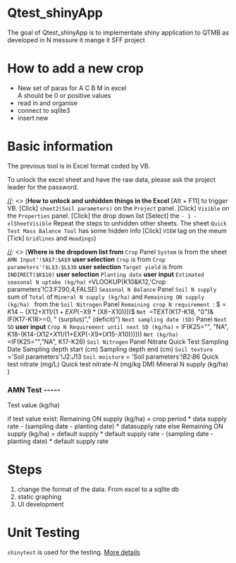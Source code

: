 # Qtest_shinyApp


The goal of Qtest_shinyApp is to implementate shiny application to QTMB as developed in N messure it mange it SFF project


# How to add a new crop 

- New set of paras for A C B M in excel  
  A should be 0 or positive values 
- read in and organise   
- connect to sqlite3  
- insert new 



# Basic information

The previous tool is in Excel format coded by VB. 

To unlock the excel sheet and have the raw data, please ask the project leader for the password. 

[//]: <> (**How to unlock and unhidden things in the Excel**
[Alt + F11] to trigger VB. 
[Click] `sheet2(Soil parameters)` on the `Project` panel. 
[Click] `Visible` on the `Properties` panel.
[Click] the drop down list 
[Select] the `- 1 -xlSheetVisible`
Repeat the steps to unhidden other sheets. 
The sheet `Quick Test Mass Balance Tool` has some hidden info
[Click] `VIEW` tag on the meum
[Tick] `Gridlines` and `Headings`)

[//]: <> (**Where is the dropdown list from** 
`Crop` Panel
`System` is from the sheet `AMN Input'!$A$7:$A$9` **user selection**
`Crop` is from `Crop parameters'!$L$3:$L$30` **user selection**
`Target yield` is from `INDIRECT($K$10)` **user selection**
`Planting date` **user input**
`Estimated seasonal N uptake (kg/ha)` =VLOOKUP(K10&K12,'Crop parameters'!C3:F290,4,FALSE)
`Seasonal N Balance` Panel
`Soil N supply` sum of `Total` of `Mineral N supply (kg/ha)` and `Remaining ON supply (kg/ha) ` from the `Soil Nitrogen` Panel `Remaining crop N requirement `: $$=K14-($X$12+$X$11/(1+EXP(-$X$9*($X$8-$X$10))))$$
`Net `=TEXT(K17-K18, "0")& IF(K17-K18>=0, " (surplus)"," (deficit)")
`Next sampling date (SD)` Panel
`Next SD` **user input**
`Crop N Requirement until next SD (kg/ha)` = IF(K25="", "NA", K18-(K14-($X$12+$X$11/(1+EXP(-$X$9*($X$15-$X$10))))))
`Net (kg/ha)` =IF(K25="","NA", K17-K26)
`Soil Nitrogen` Panel
Nitrate Quick Test
Sampling Date
Sampling depth start (cm)
Sampling depth end (cm)
`Soil texture` ='Soil parameters'!$J$2:$J$13
`Soil moisture` = 'Soil parameters'!$B$2:$B$6
Quick test nitrate (mg/L)
Quick test nitrate-N (mg/kg DM)
Mineral N supply (kg/ha)
)

### AMN Test -----
Test value (kg/ha) 

if test value exist:
Remaining ON supply (kg/ha) = crop period * data supply rate - (sampling date - planting date) * datasupply rate
else
Remaining ON supply (kg/ha) = default supply * default supply rate - (sampling date - planting date) * default supply rate

[//]: <> (
datasupply rate = test results * 0.9 /crop period 
datasupply rate = test results * 0.5/crop period
datasupply rate = test results * 0.3 /crop period 
default supply rate depends on the crop period:
over 100 days = AMN default * 0.9 / crop period
under 40 days = AMN default * 0.3 / crop period
in between = AMN default * 0.5 / crop period
)

# Steps

1. change the format of the data. From excel to a sqlite db
2. static graphing
3. UI development


# Unit Testing

`shinytest` is used for the testing. 
[More details](https://rstudio.github.io/shinytest/articles/shinytest.html)



